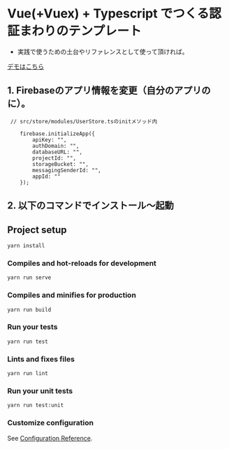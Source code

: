 # Vue(+Vuex) + Typescript でつくる認証まわりのテンプレート

- 実践で使うための土台やリファレンスとして使って頂ければ。

[デモはこちら](https://mutsuyuki.github.io/vue-firebase-auth-template/)


## 1. Firebaseのアプリ情報を変更（自分のアプリのに）。

```
 // src/store/modules/UserStore.tsのinitメソッド内
 
    firebase.initializeApp({
        apiKey: "",
        authDomain: "",
        databaseURL: "",
        projectId: "",
        storageBucket: "",
        messagingSenderId: "",
        appId: ""
    });
```

## 2. 以下のコマンドでインストール～起動

## Project setup
```
yarn install
```

### Compiles and hot-reloads for development
```
yarn run serve
```

### Compiles and minifies for production
```
yarn run build
```

### Run your tests
```
yarn run test
```

### Lints and fixes files
```
yarn run lint
```

### Run your unit tests
```
yarn run test:unit
```

### Customize configuration
See [Configuration Reference](https://cli.vuejs.org/config/).
